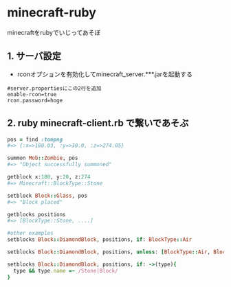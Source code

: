 minecraft-ruby
==============

minecraftをrubyでいじってあそぼ

## 1. サーバ設定
- rconオプションを有効化してminecraft_server.***.jarを起動する
```
#server.propertiesにこの2行を追加
enable-rcon=true
rcon.password=hoge
```

## 2. ruby minecraft-client.rb で繋いであそぶ


``` ruby
pos = find :tompng
#=> {:x=>180.03, :y=>30.0, :z=>274.05}

summon Mob::Zombie, pos
#=> "Object successfully summoned"

getblock x:180, y:20, z:274
#=> Minecraft::BlockType::Stone

setblock Block::Glass, pos
#=> "Block placed"

getblocks positions
#=> [BlockType::Stone, ....]

#other examples
setblocks Block::DiamondBlock, positions, if: BlockType::Air

setblocks Block::DiamondBlock, positions, unless: [BlockType::Air, BlockType::Water]

setblocks Block::DiamondBlock, positions, if: ->(type){
  type && type.name =~ /Stone|Block/
}


```
